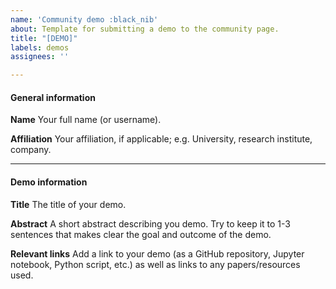 ```yaml
---
name: 'Community demo :black_nib'
about: Template for submitting a demo to the community page.
title: "[DEMO]"
labels: demos
assignees: ''

---
```


#### General information

**Name**
Your full name (or username).

**Affiliation**
Your affiliation, if applicable; e.g. University, research institute, company.

--------------------------------------------------------------------------------

#### Demo information

**Title**
The title of your demo.

**Abstract**
A short abstract describing you demo. Try to keep it to 1-3 sentences that makes clear the goal and outcome of the demo.

**Relevant links**
Add a link to your demo (as a GitHub repository, Jupyter notebook, Python script, etc.) as well as links to any papers/resources used.

